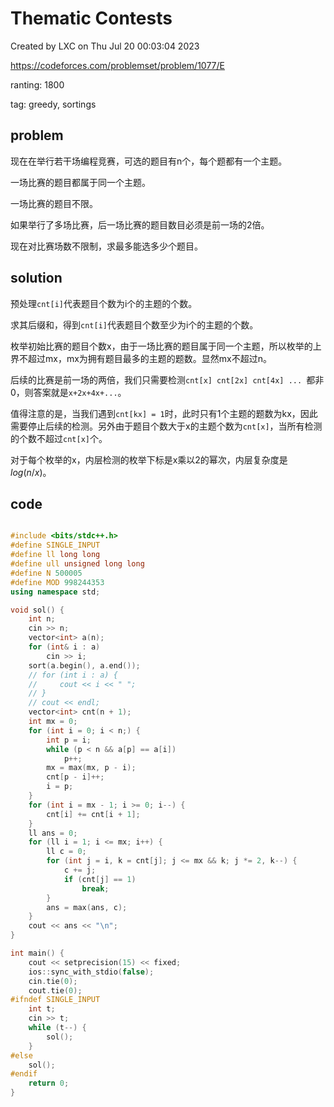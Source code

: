 # Thematic Contests

Created by LXC on Thu Jul 20 00:03:04 2023

https://codeforces.com/problemset/problem/1077/E

ranting: 1800

tag: greedy, sortings

## problem

现在在举行若干场编程竞赛，可选的题目有n个，每个题都有一个主题。

一场比赛的题目都属于同一个主题。

一场比赛的题目不限。

如果举行了多场比赛，后一场比赛的题目数目必须是前一场的2倍。

现在对比赛场数不限制，求最多能选多少个题目。

## solution

预处理`cnt[i]`代表题目个数为i个的主题的个数。

求其后缀和，得到`cnt[i]`代表题目个数至少为i个的主题的个数。

枚举初始比赛的题目个数x，由于一场比赛的题目属于同一个主题，所以枚举的上界不超过mx，mx为拥有题目最多的主题的题数。显然mx不超过n。

后续的比赛是前一场的两倍，我们只需要检测`cnt[x] cnt[2x] cnt[4x] ... `都非0，则答案就是`x+2x+4x+...`。

值得注意的是，当我们遇到`cnt[kx] = 1`时，此时只有1个主题的题数为kx，因此需要停止后续的检测。另外由于题目个数大于x的主题个数为`cnt[x]`，当所有检测的个数不超过`cnt[x]`个。

对于每个枚举的x，内层检测的枚举下标是x乘以2的幂次，内层复杂度是$log(n/x)$。

## code

``` cpp

#include <bits/stdc++.h>
#define SINGLE_INPUT
#define ll long long
#define ull unsigned long long
#define N 500005
#define MOD 998244353
using namespace std;

void sol() {
    int n;
    cin >> n;
    vector<int> a(n);
    for (int& i : a)
        cin >> i;
    sort(a.begin(), a.end());
    // for (int i : a) {
    //     cout << i << " ";
    // }
    // cout << endl;
    vector<int> cnt(n + 1);
    int mx = 0;
    for (int i = 0; i < n;) {
        int p = i;
        while (p < n && a[p] == a[i])
            p++;
        mx = max(mx, p - i);
        cnt[p - i]++;
        i = p;
    }
    for (int i = mx - 1; i >= 0; i--) {
        cnt[i] += cnt[i + 1];
    }
    ll ans = 0;
    for (ll i = 1; i <= mx; i++) {
        ll c = 0;
        for (int j = i, k = cnt[j]; j <= mx && k; j *= 2, k--) {
            c += j;
            if (cnt[j] == 1)
                break;
        }
        ans = max(ans, c);
    }
    cout << ans << "\n";
}

int main() {
    cout << setprecision(15) << fixed;
    ios::sync_with_stdio(false);
    cin.tie(0);
    cout.tie(0);
#ifndef SINGLE_INPUT
    int t;
    cin >> t;
    while (t--) {
        sol();
    }
#else
    sol();
#endif
    return 0;
}

```
